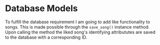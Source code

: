 # Database Models
To fulfill the database requirement I am going to add like functionality to songs. This is made possible through the `save_song()` instance method. Upon calling the method the liked song's identifying attribututes are saved to the database with a corresponding ID.